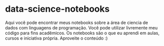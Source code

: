 # data-science-notebooks

Aqui você pode encontrar meus notebooks sobre a área de ciencia de dados com linguagens de programação. Você pode utilizar livremente meu código para fins acadêmicos. Os notebooks são o que eu aprendi em aulas, cursos e iniciativa própria. Aproveite o conteúdo :)
